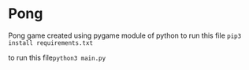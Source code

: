 # Pong
Pong game created using pygame module of python
to run this file ```pip3 install requirements.txt```

to run this file```python3 main.py```
